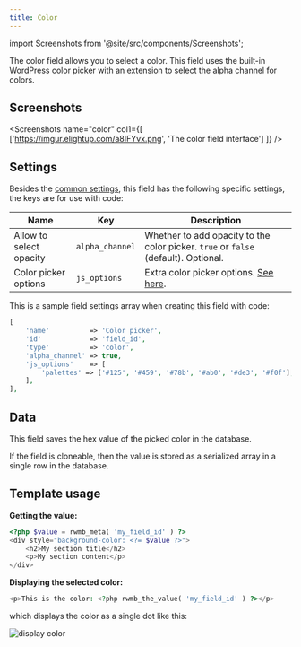 ```yaml
---
title: Color
---
```


import Screenshots from '@site/src/components/Screenshots';

The color field allows you to select a color. This field uses the built-in WordPress color picker with an extension to select the alpha channel for colors.

## Screenshots

<Screenshots name="color" col1={[
    ['https://imgur.elightup.com/a8IFYvx.png', 'The color field interface']
]} />

## Settings

Besides the [common settings](/field-settings/), this field has the following specific settings, the keys are for use with code:

Name | Key | Description
--- | --- | ---
Allow to select opacity | `alpha_channel` | Whether to add opacity to the color picker. `true` or `false` (default). Optional.
Color picker options | `js_options` | Extra color picker options. [See here](https://automattic.github.io/Iris/).

This is a sample field settings array when creating this field with code:

```php
[
    'name'          => 'Color picker',
    'id'            => 'field_id',
    'type'          => 'color',
    'alpha_channel' => true,
    'js_options'    => [
        'palettes' => ['#125', '#459', '#78b', '#ab0', '#de3', '#f0f'],
    ],
],
```

## Data

This field saves the hex value of the picked color in the database.

If the field is cloneable, then the value is stored as a serialized array in a single row in the database.

## Template usage

**Getting the value:**

```php
<?php $value = rwmb_meta( 'my_field_id' ) ?>
<div style="background-color: <?= $value ?>">
    <h2>My section title</h2>
    <p>My section content</p>
</div>
```

**Displaying the selected color:**

```php
<p>This is the color: <?php rwmb_the_value( 'my_field_id' ) ?></p>
```

which displays the color as a single dot like this:

![display color](https://imgur.elightup.com/gLAVBYS.png)
